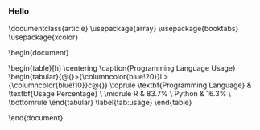 ### Hello



\documentclass{article}
\usepackage{array}
\usepackage{booktabs}
\usepackage{xcolor}

\begin{document}

\begin{table}[h]
    \centering
    \caption{Programming Language Usage}
    \begin{tabular}{@{}>{\columncolor{blue!20}}l >{\columncolor{blue!10}}c@{}}
        \toprule
        \textbf{Programming Language} & \textbf{Usage Percentage} \\ \midrule
        R                             & 83.7\%                     \\ 
        Python                        & 16.3\%                     \\ \bottomrule
    \end{tabular}
    \label{tab:usage}
\end{table}

\end{document}
